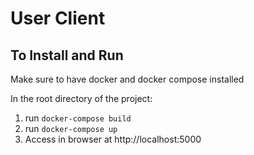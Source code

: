 # User Client

## To Install and Run

Make sure to have docker and docker compose installed

In the root directory of the project:

1. run `docker-compose build`
2. run `docker-compose up`
3. Access in browser at http://localhost:5000
